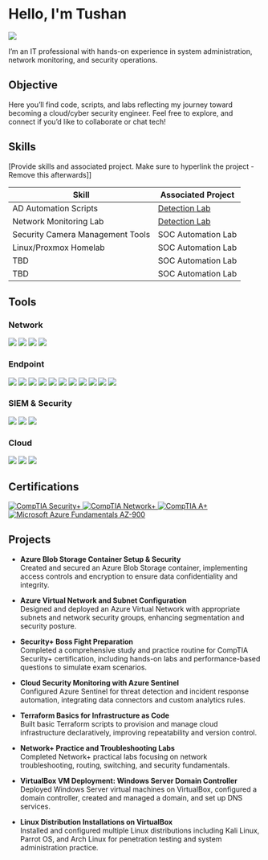 # Hello, I'm Tushan
<a href="https://www.linkedin.com/in/tushan-d-710573100/"><img src="https://img.shields.io/badge/-LinkedIn-0072b1?&style=for-the-badge&logo=linkedin&logoColor=white" /></a>



I’m an IT professional with hands-on experience in system administration, network monitoring, and security operations.

## Objective

Here you’ll find code, scripts, and labs reflecting my journey toward becoming a cloud/cyber security engineer. Feel free to explore, and connect if you’d like to collaborate or chat tech!

## Skills
[Provide skills and associated project. Make sure to hyperlink the project - Remove this afterwards]]

| Skill                                         | Associated Project         |
|-----------------------------------------------|----------------------------|
| AD Automation Scripts         | <a href="https://google.com">Detection Lab</a>|
| Network Monitoring Lab | <a href="https://google.com">Detection Lab</a>|
| Security Camera Management Tools         | SOC Automation Lab|
| Linux/Proxmox Homelab      | SOC Automation Lab|
| TBD                  | SOC Automation Lab|
| TBD | SOC Automation Lab|

## Tools

### Network
<div>
    <img src="https://img.shields.io/badge/-SolarWinds-FF6C00?&style=for-the-badge&logo=Solarwinds&logoColor=white" />
    <img src="https://img.shields.io/badge/-Cisco_AnyConnect-1BA0D7?&style=for-the-badge&logo=Cisco&logoColor=white" />
    <img src="https://img.shields.io/badge/-Proxmox-DC143C?&style=for-the-badge&logo=Proxmox&logoColor=white" />
    <img src="https://img.shields.io/badge/-Oracle_VirtualBox-3D7EFF?&style=for-the-badge&logo=VirtualBox&logoColor=white" />
</div>

### Endpoint
<div>
    <img src="https://img.shields.io/badge/-Active_Directory-0078D4?&style=for-the-badge&logo=Microsoft&logoColor=white" />
    <img src="https://img.shields.io/badge/-Azure_Active_Directory-0078D4?&style=for-the-badge&logo=Microsoft_Azure&logoColor=white" />
    <img src="https://img.shields.io/badge/-Windows_Server-0078D4?&style=for-the-badge&logo=Windows&logoColor=white" />
    <img src="https://img.shields.io/badge/-Microsoft_365_Admin-0078D4?&style=for-the-badge&logo=Microsoft_Office&logoColor=white" />
    <img src="https://img.shields.io/badge/-Microsoft_SharePoint-0078D4?&style=for-the-badge&logo=Microsoft_SharePoint&logoColor=white" />
    <img src="https://img.shields.io/badge/-PowerShell-5391FE?&style=for-the-badge&logo=PowerShell&logoColor=white" />
    <img src="https://img.shields.io/badge/-Microsoft_Office_365-0078D4?&style=for-the-badge&logo=Microsoft_Office&logoColor=white" />
    <img src="https://img.shields.io/badge/-BitLocker-0078D4?&style=for-the-badge&logo=Microsoft&logoColor=white" />
    <img src="https://img.shields.io/badge/-Citrix_Workspace-0089D6?&style=for-the-badge&logo=Citrix&logoColor=white" />
    <img src="https://img.shields.io/badge/-Git-181717?&style=for-the-badge&logo=Git&logoColor=white" />
    <img src="https://img.shields.io/badge/-GitHub-181717?&style=for-the-badge&logo=GitHub&logoColor=white" />
</div>

### SIEM & Security
<div>
    <img src="https://img.shields.io/badge/-Sophos-FF0000?&style=for-the-badge&logo=Sophos&logoColor=white" />
    <img src="https://img.shields.io/badge/-Axis_Camera_Station-0078D4?&style=for-the-badge&logo=Axis&logoColor=white" />
    <img src="https://img.shields.io/badge/-ExacqVision-0078D4?&style=for-the-badge&logo=ExacqVision&logoColor=white" />
</div>

### Cloud
<div>
    <img src="https://img.shields.io/badge/-Microsoft_Azure-0078D4?&style=for-the-badge&logo=Microsoft_Azure&logoColor=white" />
    <img src="https://img.shields.io/badge/-Azure_Active_Directory-0078D4?&style=for-the-badge&logo=Microsoft_Azure&logoColor=white" />
    <img src="https://img.shields.io/badge/-Microsoft_365_Admin-0078D4?&style=for-the-badge&logo=Microsoft_Office&logoColor=white" />
</div>

## Certifications
<div>
  <a href="https://www.credly.com/badges/a6da1251-84aa-46bf-9266-72d9852d607e/public_url" target="_blank" rel="noopener noreferrer">
    <img src="https://img.shields.io/badge/-Security%2B-FF0000?&style=for-the-badge&logo=CompTIA&logoColor=white" alt="CompTIA Security+"/>
  </a>
  <a href="https://www.credly.com/badges/98ad38d1-215d-4e4e-8b1c-d06f421b9c63/public_url" target="_blank" rel="noopener noreferrer">
    <img src="https://img.shields.io/badge/-Network%2B-007ACC?&style=for-the-badge&logo=CompTIA&logoColor=white" alt="CompTIA Network+"/>
  </a>
  <a href="https://www.credly.com/badges/3a902f0d-b827-4723-9e67-5615923d7855/public_url" target="_blank" rel="noopener noreferrer">
    <img src="https://img.shields.io/badge/-A%2B-4D4D4D?&style=for-the-badge&logo=CompTIA&logoColor=white" alt="CompTIA A+"/>
  </a>
  <a href="https://learn.microsoft.com/api/credentials/share/en-us/Tushan-8139/5786A23B18EC62A9?sharingId=989679109C9E8D5A" target="_blank" rel="noopener noreferrer">
    <img src="https://img.shields.io/badge/-AZ--900-0078D4?&style=for-the-badge&logo=Microsoft&logoColor=white" alt="Microsoft Azure Fundamentals AZ-900"/>
  </a>
</div>

## Projects

- **Azure Blob Storage Container Setup & Security**  
  Created and secured an Azure Blob Storage container, implementing access controls and encryption to ensure data confidentiality and integrity.

- **Azure Virtual Network and Subnet Configuration**  
  Designed and deployed an Azure Virtual Network with appropriate subnets and network security groups, enhancing segmentation and security posture.

- **Security+ Boss Fight Preparation**  
  Completed a comprehensive study and practice routine for CompTIA Security+ certification, including hands-on labs and performance-based questions to simulate exam scenarios.

- **Cloud Security Monitoring with Azure Sentinel**  
  Configured Azure Sentinel for threat detection and incident response automation, integrating data connectors and custom analytics rules.

- **Terraform Basics for Infrastructure as Code**  
  Built basic Terraform scripts to provision and manage cloud infrastructure declaratively, improving repeatability and version control.

- **Network+ Practice and Troubleshooting Labs**  
  Completed Network+ practical labs focusing on network troubleshooting, routing, switching, and security fundamentals.

- **VirtualBox VM Deployment: Windows Server Domain Controller**  
  Deployed Windows Server virtual machines on VirtualBox, configured a domain controller, created and managed a domain, and set up DNS services.

- **Linux Distribution Installations on VirtualBox**  
  Installed and configured multiple Linux distributions including Kali Linux, Parrot OS, and Arch Linux for penetration testing and system administration practice.
